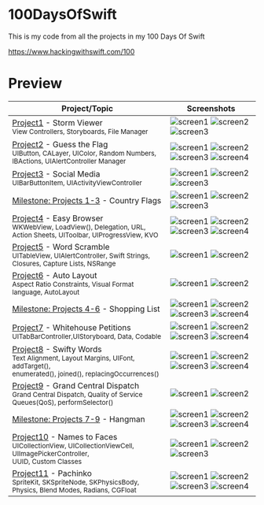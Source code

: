 # 100DaysOfSwift
This is my code from all the projects in my 100 Days Of Swift

https://www.hackingwithswift.com/100

# Preview
| Project/Topic | Screenshots |
| --------------|------------ |
| [Project1](https://github.com/AybarsBal/100DaysOfSwift/tree/master/01-Project1%20-%20Storm%20Viewer) - Storm Viewer <br/><sub> View Controllers, Storyboards, File Manager </sub>| ![screen1](https://github.com/AybarsBal/100DaysOfSwift/blob/master/01-Project1%20-%20Storm%20Viewer/screenshots/small/Screenshot1.png) ![screen2](https://github.com/AybarsBal/100DaysOfSwift/blob/master/01-Project1%20-%20Storm%20Viewer/screenshots/small/Screenshot2.png) ![screen3](https://github.com/AybarsBal/100DaysOfSwift/blob/master/01-Project1%20-%20Storm%20Viewer/screenshots/small/Screenshot3.png) |
| [Project2](https://github.com/AybarsBal/100DaysOfSwift/tree/master/02-Project2%20-%20Guess%20the%20Flag) - Guess the Flag <br/><sub> UIButton, CALayer, UIColor, Random Numbers, IBActions, UIAlertController Manager </sub>| ![screen1](https://github.com/AybarsBal/100DaysOfSwift/blob/master/02-Project2%20-%20Guess%20the%20Flag/screenshots/small/Screenshot1.png) ![screen2](https://github.com/AybarsBal/100DaysOfSwift/blob/master/02-Project2%20-%20Guess%20the%20Flag/screenshots/small/Screenshot2.png) ![screen3](https://github.com/AybarsBal/100DaysOfSwift/blob/master/02-Project2%20-%20Guess%20the%20Flag/screenshots/small/Screenshot3.png) ![screen4](https://github.com/AybarsBal/100DaysOfSwift/blob/master/02-Project2%20-%20Guess%20the%20Flag/screenshots/small/Screenshot4.png) |
| [Project3](https://github.com/AybarsBal/100DaysOfSwift/tree/master/03-Project3%20-%20Social%20Media) - Social Media <br/><sub> UIBarButtonItem, UIActivityViewController </sub>| ![screen1](https://github.com/AybarsBal/100DaysOfSwift/blob/master/03-Project3%20-%20Social%20Media/screenshots/small/Screenshot1.png) ![screen2](https://github.com/AybarsBal/100DaysOfSwift/blob/master/03-Project3%20-%20Social%20Media/screenshots/small/Screenshot2.png) ![screen3](https://github.com/AybarsBal/100DaysOfSwift/blob/master/03-Project3%20-%20Social%20Media/screenshots/small/Screenshot3.png) |
| [Milestone: Projects 1-3](https://github.com/AybarsBal/100DaysOfSwift/tree/master/04-Milestone-Projects%201-3%20-%20Country%20Flags) - Country Flags | ![screen1](https://github.com/AybarsBal/100DaysOfSwift/blob/master/04-Milestone-Projects%201-3%20-%20Country%20Flags/screenshots/small/Screenshot1.png) ![screen2](https://github.com/AybarsBal/100DaysOfSwift/blob/master/04-Milestone-Projects%201-3%20-%20Country%20Flags/screenshots/small/Screenshot2.png) ![screen3](https://github.com/AybarsBal/100DaysOfSwift/blob/master/04-Milestone-Projects%201-3%20-%20Country%20Flags/screenshots/small/Screenshot3.png) |
| [Project4](https://github.com/AybarsBal/100DaysOfSwift/tree/master/05-Project4%20-%20Easy%20Browser) - Easy Browser <br/><sub> WKWebView, LoadView(), Delegation, URL,<br/> Action Sheets, UIToolbar, UIProgressView, KVO </sub>| ![screen1](https://github.com/AybarsBal/100DaysOfSwift/blob/master/05-Project4%20-%20Easy%20Browser/screenshots/small/Screenshot1.png) ![screen2](https://github.com/AybarsBal/100DaysOfSwift/blob/master/05-Project4%20-%20Easy%20Browser/screenshots/small/Screenshot2.png) ![screen3](https://github.com/AybarsBal/100DaysOfSwift/blob/master/05-Project4%20-%20Easy%20Browser/screenshots/small/Screenshot3.png) ![screen4](https://github.com/AybarsBal/100DaysOfSwift/blob/master/05-Project4%20-%20Easy%20Browser/screenshots/small/Screenshot4.png) |
| [Project5](https://github.com/AybarsBal/100DaysOfSwift/tree/master/06-Project5%20-%20Word%20Scramble) - Word Scramble <br/><sub> UITableView, UIAlertController, Swift Strings,<br/> Closures, Capture Lists, NSRange </sub>| ![screen1](https://github.com/AybarsBal/100DaysOfSwift/blob/master/06-Project5%20-%20Word%20Scramble/screenshots/small/Screenshot1.png) ![screen2](https://github.com/AybarsBal/100DaysOfSwift/blob/master/06-Project5%20-%20Word%20Scramble/screenshots/small/Screenshot2.png) |
| [Project6](https://github.com/AybarsBal/100DaysOfSwift/tree/master/07-Project6%20-%20Auto%20Layout) - Auto Layout <br/><sub> Aspect Ratio Constraints, Visual Format language, AutoLayout </sub>| ![screen1](https://github.com/AybarsBal/100DaysOfSwift/blob/master/07-Project6%20-%20Auto%20Layout/screenshots/small/Screenshot1.png) ![screen2](https://github.com/AybarsBal/100DaysOfSwift/blob/master/07-Project6%20-%20Auto%20Layout/screenshots/small/Screenshot2.png) |
| [Milestone: Projects 4-6](https://github.com/AybarsBal/100DaysOfSwift/tree/master/08-Milestone-Projects%204-6%20-%20Shopping%20List) - Shopping List | ![screen1](https://github.com/AybarsBal/100DaysOfSwift/blob/master/08-Milestone-Projects%204-6%20-%20Shopping%20List/screenshots/small/Screenshot1.png) ![screen2](https://github.com/AybarsBal/100DaysOfSwift/blob/master/08-Milestone-Projects%204-6%20-%20Shopping%20List/screenshots/small/Screenshot2.png) ![screen3](https://github.com/AybarsBal/100DaysOfSwift/blob/master/08-Milestone-Projects%204-6%20-%20Shopping%20List/screenshots/small/Screenshot3.png) ![screen4](https://github.com/AybarsBal/100DaysOfSwift/blob/master/08-Milestone-Projects%204-6%20-%20Shopping%20List/screenshots/small/Screenshot4.png) |
| [Project7](https://github.com/AybarsBal/100DaysOfSwift/tree/master/09-Project7%20-%20Whitehouse%20Petitions) - Whitehouse Petitions <br/><sub> UITabBarController,UIStoryboard, Data, Codable </sub>| ![screen1](https://github.com/AybarsBal/100DaysOfSwift/blob/master/09-Project7%20-%20Whitehouse%20Petitions/screenshots/small/Screenshot1.png) ![screen2](https://github.com/AybarsBal/100DaysOfSwift/blob/master/09-Project7%20-%20Whitehouse%20Petitions/screenshots/small/Screenshot2.png) ![screen3](https://github.com/AybarsBal/100DaysOfSwift/blob/master/09-Project7%20-%20Whitehouse%20Petitions/screenshots/small/Screenshot3.png) ![screen4](https://github.com/AybarsBal/100DaysOfSwift/blob/master/09-Project7%20-%20Whitehouse%20Petitions/screenshots/small/Screenshot4.png) |
| [Project8](https://github.com/AybarsBal/100DaysOfSwift/tree/master/10-Project8%20-%20Swifty%20Words) - Swifty Words <br/><sub> Text Alignment, Layout Margins, UIFont, addTarget(),<br/> enumerated(), joined(), replacingOccurrences() </sub>| ![screen1](https://github.com/AybarsBal/100DaysOfSwift/blob/master/10-Project8%20-%20Swifty%20Words/screenshots/small/Screenshot1.png) ![screen2](https://github.com/AybarsBal/100DaysOfSwift/blob/master/10-Project8%20-%20Swifty%20Words/screenshots/small/Screenshot2.png) ![screen3](https://github.com/AybarsBal/100DaysOfSwift/blob/master/10-Project8%20-%20Swifty%20Words/screenshots/small/Screenshot3.png) ![screen4](https://github.com/AybarsBal/100DaysOfSwift/blob/master/10-Project8%20-%20Swifty%20Words/screenshots/small/Screenshot4.png) |
| [Project9](https://github.com/AybarsBal/100DaysOfSwift/tree/master/11-Project9%20-%20Grand%20Central%20Dispatch) - Grand Central Dispatch <br/><sub> Grand Central Dispatch, Quality of Service Queues(QoS), performSelector() </sub>| ![screen1](https://github.com/AybarsBal/100DaysOfSwift/blob/master/11-Project9%20-%20Grand%20Central%20Dispatch/screenshots/small/Screenshot1.png) ![screen2](https://github.com/AybarsBal/100DaysOfSwift/blob/master/11-Project9%20-%20Grand%20Central%20Dispatch/screenshots/small/Screenshot2.png)  |
| [Milestone: Projects 7-9](https://github.com/AybarsBal/100DaysOfSwift/tree/master/12-Milestone-Projects%207-9%20-%20Hangman) - Hangman | ![screen1](https://github.com/AybarsBal/100DaysOfSwift/blob/master/12-Milestone-Projects%207-9%20-%20Hangman/screenshots/small/Screenshot1.png) ![screen2](https://github.com/AybarsBal/100DaysOfSwift/blob/master/12-Milestone-Projects%207-9%20-%20Hangman/screenshots/small/Screenshot2.png) ![screen3](https://github.com/AybarsBal/100DaysOfSwift/blob/master/12-Milestone-Projects%207-9%20-%20Hangman/screenshots/small/Screenshot3.png) ![screen4](https://github.com/AybarsBal/100DaysOfSwift/blob/master/12-Milestone-Projects%207-9%20-%20Hangman/screenshots/small/Screenshot4.png) |
| [Project10](https://github.com/AybarsBal/100DaysOfSwift/tree/master/13-Project10%20-%20Names%20to%20Faces) - Names to Faces <br/><sub> UICollectionView, UICollectionViewCell, UIImagePickerController,<br/> UUID, Custom Classes </sub>| ![screen1](https://github.com/AybarsBal/100DaysOfSwift/blob/master/13-Project10%20-%20Names%20to%20Faces/screenshots/small/Screenshot1.png) ![screen2](https://github.com/AybarsBal/100DaysOfSwift/blob/master/13-Project10%20-%20Names%20to%20Faces/screenshots/small/Screenshot2.png) ![screen3](https://github.com/AybarsBal/100DaysOfSwift/blob/master/13-Project10%20-%20Names%20to%20Faces/screenshots/small/Screenshot3.png)  |
| [Project11](https://github.com/AybarsBal/100DaysOfSwift/tree/master/14-Project11%20-%20Pachinko) - Pachinko <br/><sub> SpriteKit, SKSpriteNode, SKPhysicsBody, Physics, Blend Modes, Radians, CGFloat </sub> | ![screen1](https://github.com/AybarsBal/100DaysOfSwift/blob/master/14-Project11%20-%20Pachinko/screenshots/small/Screenshot1.png) ![screen2](https://github.com/AybarsBal/100DaysOfSwift/blob/master/14-Project11%20-%20Pachinko/screenshots/small/Screenshot2.png) ![screen3](https://github.com/AybarsBal/100DaysOfSwift/blob/master/14-Project11%20-%20Pachinko/screenshots/small/Screenshot3.png) ![screen4](https://github.com/AybarsBal/100DaysOfSwift/blob/master/14-Project11%20-%20Pachinko/screenshots/small/Screenshot4.png) |
